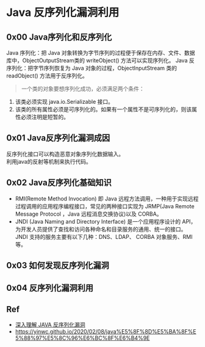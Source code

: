 # Java 反序列化漏洞利用

## 0x00 Java序列化和反序列化

Java 序列化：把 Java 对象转换为字节序列的过程便于保存在内存、文件、数据库中，ObjectOutputStream类的 writeObject() 方法可以实现序列化。
Java 反序列化：把字节序列恢复为 Java 对象的过程，ObjectInputStream 类的 readObject() 方法用于反序列化。

>一个类的对象要想序列化成功，必须满足两个条件：
1. 该类必须实现 java.io.Serializable 接口。
2. 该类的所有属性必须是可序列化的。如果有一个属性不是可序列化的，则该属性必须注明是短暂的。

## 0x01 Java反序列化漏洞成因
反序列化接口可以构造恶意对象序列化数据输入。       
利用java的反射等机制来执行代码。     


## 0x02 Java反序列化基础知识

- RMI(Remote Method Invocation) 即 Java 远程方法调用，一种用于实现远程过程调用的应用程序编程接口，常见的两种接口实现为 JRMP(Java Remote Message Protocol ，Java 远程消息交换协议)以及 CORBA。
- JNDI (Java Naming and Directory Interface) 是一个应用程序设计的 API，为开发人员提供了查找和访问各种命名和目录服务的通用、统一的接口。JNDI 支持的服务主要有以下几种：DNS、LDAP、 CORBA 对象服务、RMI 等。

## 0x03 如何发现反序列化漏洞

## 0x04 反序列化漏洞利用


## Ref
- [深入理解 JAVA 反序列化漏洞](https://paper.seebug.org/312/#2)
- https://yinwc.github.io/2020/02/08/java%E5%8F%8D%E5%BA%8F%E5%88%97%E5%8C%96%E6%BC%8F%E6%B4%9E
